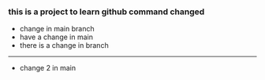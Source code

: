 ### this is a project to learn github command changed

+ change in main branch
+ have a change in main
+ there is a change in branch

----

+ change 2 in main